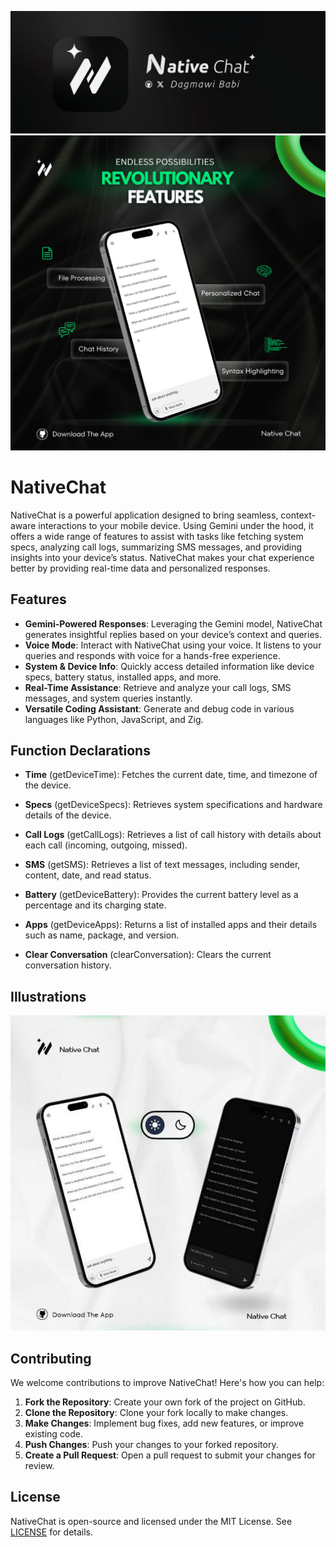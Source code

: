 ![](./assets/banners/banner.jpg)
![](./assets/promos/NativeChat1.png)

# NativeChat

NativeChat is a powerful application designed to bring seamless, context-aware interactions to your mobile device. Using Gemini under the hood, it offers a wide range of features to assist with tasks like fetching system specs, analyzing call logs, summarizing SMS messages, and providing insights into your device’s status. NativeChat makes your chat experience better by providing real-time data and personalized responses.

## Features

-   **Gemini-Powered Responses**: Leveraging the Gemini model, NativeChat generates insightful replies based on your device’s context and queries.
-   **Voice Mode**: Interact with NativeChat using your voice. It listens to your queries and responds with voice for a hands-free experience.
-   **System & Device Info**: Quickly access detailed information like device specs, battery status, installed apps, and more.
-   **Real-Time Assistance**: Retrieve and analyze your call logs, SMS messages, and system queries instantly.
-   **Versatile Coding Assistant**: Generate and debug code in various languages like Python, JavaScript, and Zig.

## Function Declarations

-   **Time** (getDeviceTime): Fetches the current date, time, and timezone of the device.

-   **Specs** (getDeviceSpecs): Retrieves system specifications and hardware details of the device.

-   **Call Logs** (getCallLogs): Retrieves a list of call history with details about each call (incoming, outgoing, missed).

-   **SMS** (getSMS): Retrieves a list of text messages, including sender, content, date, and read status.

-   **Battery** (getDeviceBattery): Provides the current battery level as a percentage and its charging state.

-   **Apps** (getDeviceApps): Returns a list of installed apps and their details such as name, package, and version.

-   **Clear Conversation** (clearConversation): Clears the current conversation history.

## Illustrations

![](./assets/promos/NativeChat2.jpg)

## Contributing

We welcome contributions to improve NativeChat! Here's how you can help:

1. **Fork the Repository**: Create your own fork of the project on GitHub.
2. **Clone the Repository**: Clone your fork locally to make changes.
3. **Make Changes**: Implement bug fixes, add new features, or improve existing code.
4. **Push Changes**: Push your changes to your forked repository.
5. **Create a Pull Request**: Open a pull request to submit your changes for review.

## License

NativeChat is open-source and licensed under the MIT License. See [LICENSE](LICENSE) for details.
